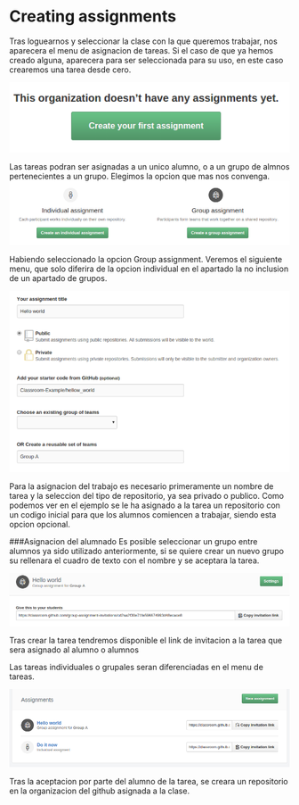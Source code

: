 # Creating assignments

Tras loguearnos y seleccionar la clase con la que queremos trabajar, nos aparecera el menu de asignacion de tareas. Si el caso de que ya hemos creado alguna, aparecera para ser seleccionada para su uso, en este caso crearemos una tarea desde cero.

![](assig_pics/first_assig.png)

Las tareas podran ser asignadas a un unico alumno, o a un grupo de almnos pertenecientes a un grupo. Elegimos la opcion que mas nos convenga.
![](assig_pics/assig_options.png)

Habiendo seleccionado la opcion Group assignment. Veremos el siguiente menu, que solo diferira de la opcion individual en el apartado la no inclusion de un apartado de grupos.


![](assig_pics/grou.png)

Para la asignacion del trabajo es necesario primeramente un nombre de tarea y la seleccion del tipo de repositorio, ya sea privado o publico. Como podemos ver en el ejemplo se le ha asignado a la tarea un repositorio con un codigo inicial para que los alumnos comiencen a trabajar, siendo esta opcion opcional.

###Asignacion del alumnado
Es posible seleccionar un grupo entre alumnos ya sido utilizado anteriormente, si se quiere crear un nuevo grupo su rellenara el cuadro de texto con el nombre y se aceptara la tarea.

![](assig_pics/grou_send.png)

Tras crear la tarea tendremos disponible el link de invitacion a la tarea que sera asignado al alumno o alumnos

Las tareas individuales o grupales seran diferenciadas en el menu de tareas.

![](assig_pics/menu.png)

Tras la aceptacion por parte del alumno de la tarea, se creara un repositorio en la organizacion del github asignada a la clase.